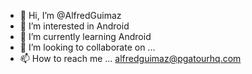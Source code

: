 - 👋 Hi, I’m @AlfredGuimaz
- 👀 I’m interested in Android
- 🌱 I’m currently learning Android
- 💞️ I’m looking to collaborate on ...
- 📫 How to reach me ... alfredguimaz@pgatourhq.com

<!---
AlfredGuimaz/AlfredGuimaz is a ✨ special ✨ repository because its `README.md` (this file) appears on your GitHub profile.
You can click the Preview link to take a look at your changes.
--->
